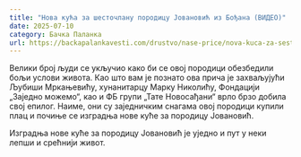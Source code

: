 ```yaml
---
title: "Нова кућа за шесточлану породицу Јовановић из Бођана (ВИДЕО)"
date: 2025-07-10
category: Бачка Паланка
url: https://backapalankavesti.com/drustvo/nase-price/nova-kuca-za-sestoclanu-porodicu-jovanovic-iz-bodjana-video/
---
```


Велики број људи се укључио како би се овој породици обезбедили бољи услови живота. Као што вам је познато ова прича је захваљујући Љубиши Мркањевићу, хунанитарцу Марку Николићу, Фондацији „Заједно можемо“, као и ФБ групи „Тате Новосађани“ врло брзо добила свој епилог. Наиме, они су заједничким снагама овој породици купили плац и почиње се изградња нове куће за породицу Јовановић.

Изградња нове куће за породицу Јовановић је уједно и пут у неки лепши и срећнији живот.
